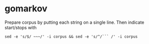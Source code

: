# gomarkov

Prepare corpus by putting each string on a single line. Then indicate start/stops with

    sed -e 's/$/ ~~~/' -i corpus && sed -e 's/^/``` /' -i corpus


 
